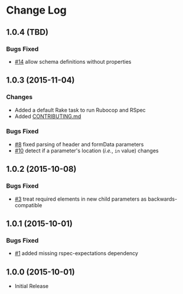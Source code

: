 # Change Log

## 1.0.4 (TBD)

### Bugs Fixed

* [#14](https://github.com/civisanalytics/swagger-diff/pull/14)
  allow schema definitions without properties

## 1.0.3 (2015-11-04)

### Changes

* Added a default Rake task to run Rubocop and RSpec
* Added [CONTRIBUTING.md](CONTRIBUTING.md)

### Bugs Fixed

* [#8](https://github.com/civisanalytics/swagger-diff/pull/8)
  fixed parsing of header and formData parameters
* [#10](https://github.com/civisanalytics/swagger-diff/pull/10)
  detect if a parameter's location (*i.e.*, `in` value) changes

## 1.0.2 (2015-10-08)

### Bugs Fixed

* [#3](https://github.com/civisanalytics/swagger-diff/pull/3)
  treat required elements in new child parameters as backwards-compatible

## 1.0.1 (2015-10-01)

### Bugs Fixed

* [#1](https://github.com/civisanalytics/swagger-diff/pull/1)
  added missing rspec-expectations dependency

## 1.0.0 (2015-10-01)

* Initial Release
